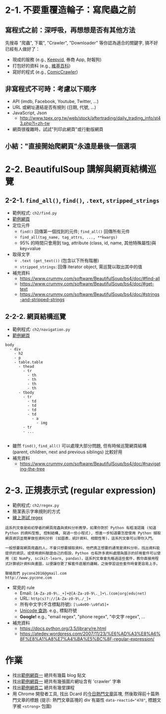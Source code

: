 # 2-1. 不要重覆造輪子：寫爬蟲之前

## 寫程式之前：深呼吸，再想想是否有其他方法

先搜尋 "爬蟲", 下載", "Crawler", "Downloader" 等你認為適合的關鍵字, 搞不好已經有人做好了：

* 現成的服務 (e.g., [Keepvid](http://keepvid.com/), 券商 App, 財報狗)
* 打包好的資料 (e.g., [維基百科](https://zh.wikipedia.org/wiki/Wikipedia:%E6%95%B0%E6%8D%AE%E5%BA%93%E4%B8%8B%E8%BD%BD))
* 寫好的程式 (e.g., [ComicCrawler](https://github.com/eight04/ComicCrawler))

## 非寫程式不可時：考慮以下順序

* API (imdb, Facebook, Youtube, Twitter, ...)
* URL 或網址連結是否有規則 (日期, 代號, ...)
* JavaScript, Json
    * http://www.tpex.org.tw/web/stock/aftertrading/daily_trading_info/st43.php?l=zh-tw
* 網頁很複雜時，試試"列印此網頁"或行動版網頁

## 小結："直接開始爬網頁"永遠是最後一個選項

# 2-2. BeautifulSoup 講解與網頁結構巡覽

## 2-2-1. `find_all()`, `find()`, `.text`, `stripped_strings`

* 範例程式: `ch2/find.py`
* [範例網頁](http://blog.castman.net/web-crawler-tutorial/ch2/blog/blog.html)
* 定位元件
    * `find()` 回傳第一個找到的元件; `find_all()` 回傳所有元件
    * `find_all(tag_name, tag_attrs, ..., **kwargs)`
    * 95% 的時間只會用到 tag, attribute (class, id, name, 其他特殊屬性)與 key=value
* 取得文字
    * `.text (get_text())` (包含以下所有階層)
    * `stripped_strings`: 回傳 iterator object, 需巡覽以取出其中的值
* 補充資料
    * https://www.crummy.com/software/BeautifulSoup/bs4/doc/#find-all
    * https://www.crummy.com/software/BeautifulSoup/bs4/doc/#get-text
    * https://www.crummy.com/software/BeautifulSoup/bs4/doc/#strings-and-stripped-strings

## 2-2-2. 網頁結構巡覽

* 範例程式: `ch2/navigation.py`
* [範例網頁](http://blog.castman.net/web-crawler-tutorial/ch2/table/table.html)

```
body
  - div
    - h2
    - p
    - table.table
      - thead
        - tr
          - th
          - th
          - th
          - th
      - tbody
        - tr
          - td
          - td
          - td
          - td
            - a
              - img
        - tr
        - ...
        
```

* 雖然 `find()`, `find_all()` 可以處理大部分問題, 但有時候巡覽網頁結構 (parent, children, next and previous siblings) 比較好用
* 補充資料 
    * https://www.crummy.com/software/BeautifulSoup/bs4/doc/#navigating-the-tree

# 2-3. 正規表示式 (regular expression)

* 範例程式: `ch2/regex.py`
* 簡潔表示字串規則的方式
* [線上測試 regex](http://www.regexpal.com/)

```
這系列文章是給初學者的網頁爬蟲與資料分析教學，如果你對於 Python 有粗淺認識 (知道 Python 的資料型態, 控制結構, 寫過一些小程式), 想進一步知道要怎麼使用 Python 擷取網頁資訊並簡單做些資料分析 (如圖表、統計資料、相關性等)，這系列文章可以帶你入門。

一般想要寫網頁爬蟲的人，不會只想要擷取資料，他們真正想要的通常是資料分析，找出資料能提供的資訊，或使用資料驗證自己的假設，Python 也有許多資料處理與展示的好用套件可以使用 (如 NumPy, scikit-learn, pandas)，這系列文章會先略過這些套件，教你直接用程式計算統計資料與畫圖，以便讓你更了解套件底層的邏輯，之後學習這些套件時會更容易上手。 

聯絡我們 pycone2016@gmail.com
http://www.pycone.com
```

* 常見的 rule
    * Email:	`[A-Za-z0-9\._+]+@[A-Za-z0-9\._]+\.(com|org|edu|net)`
    * URL:	`http(s)?://[A-Za-z0-9\./_]+`
    * 所有中文字(不含標點符號): `[\u4e00-\u9fa5]+`
    * [Unicode 查詢](http://unicodelookup.com). e.g., 標點符號
    * **Google!** e.g., "email regex", "phone regex", "中文字 regex", ...
* 補充資料
    * https://docs.python.org/3.5/library/re.html
    * https://atedev.wordpress.com/2007/11/23/%E6%AD%A3%E8%A6%8F%E8%A1%A8%E7%A4%BA%E5%BC%8F-regular-expression/
    
# 作業

* 找出[範例網頁一](http://blog.castman.net/web-crawler-tutorial/ch2/blog/blog.html) 總共有幾篇 blog 貼文
* 找出[範例網頁一](http://blog.castman.net/web-crawler-tutorial/ch2/blog/blog.html) 總共有幾張圖片網址含有 'crawler' 字串
* 找出[範例網頁二](http://blog.castman.net/web-crawler-tutorial/ch2/table/table.html) 總共有幾堂課程
* 用 Chrome 開發者工具, 找出 Dcard 的[今日熱門文章](https://www.dcard.tw/f)區塊, 然後取得前十篇熱門文章的標題 (提示: 熱門文章區塊的 div 有屬性 `data-reactid="478"`, 標題文字被 `<strong>` 包圍)
